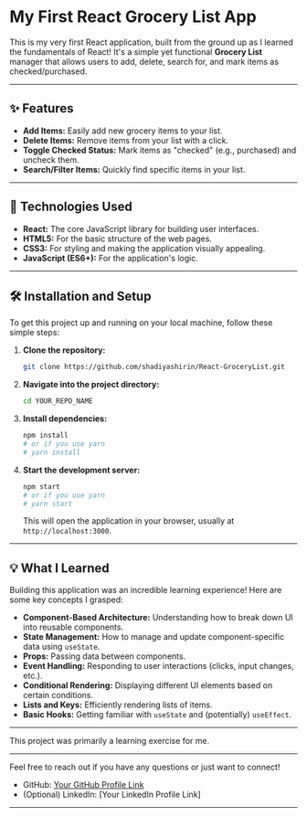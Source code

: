 # My First React Grocery List App

This is my very first React application, built from the ground up as I learned the fundamentals of React! It's a simple yet functional **Grocery List** manager that allows users to add, delete, search for, and mark items as checked/purchased.

---

## ✨ Features

* **Add Items:** Easily add new grocery items to your list.
* **Delete Items:** Remove items from your list with a click.
* **Toggle Checked Status:** Mark items as "checked" (e.g., purchased) and uncheck them.
* **Search/Filter Items:** Quickly find specific items in your list.

---

## 🚀 Technologies Used

* **React:** The core JavaScript library for building user interfaces.
* **HTML5:** For the basic structure of the web pages.
* **CSS3:** For styling and making the application visually appealing.
* **JavaScript (ES6+):** For the application's logic.

---

## 🛠️ Installation and Setup

To get this project up and running on your local machine, follow these simple steps:

1.  **Clone the repository:**
    ```bash
    git clone https://github.com/shadiyashirin/React-GroceryList.git
    ```

2.  **Navigate into the project directory:**
    ```bash
    cd YOUR_REPO_NAME
    ```

3.  **Install dependencies:**
    ```bash
    npm install
    # or if you use yarn
    # yarn install
    ```

4.  **Start the development server:**
    ```bash
    npm start
    # or if you use yarn
    # yarn start
    ```

    This will open the application in your browser, usually at `http://localhost:3000`.

---

## 💡 What I Learned

Building this application was an incredible learning experience! Here are some key concepts I grasped:

* **Component-Based Architecture:** Understanding how to break down UI into reusable components.
* **State Management:** How to manage and update component-specific data using `useState`.
* **Props:** Passing data between components.
* **Event Handling:** Responding to user interactions (clicks, input changes, etc.).
* **Conditional Rendering:** Displaying different UI elements based on certain conditions.
* **Lists and Keys:** Efficiently rendering lists of items.
* **Basic Hooks:** Getting familiar with `useState` and (potentially) `useEffect`.

---

This project was primarily a learning exercise for me.

---


Feel free to reach out if you have any questions or just want to connect!

* GitHub: [Your GitHub Profile Link](https://github.com/YOUR_GITHUB_USERNAME)
* (Optional) LinkedIn: [Your LinkedIn Profile Link]

---

